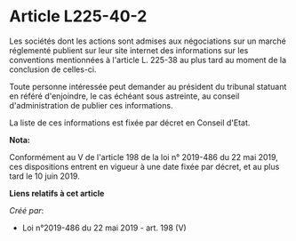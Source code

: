 # Article L225-40-2

Les sociétés dont les actions sont admises aux négociations sur un marché réglementé publient sur leur site internet des
informations sur les conventions mentionnées à l'article L. 225-38 au plus tard au moment de la conclusion de celles-ci.

Toute personne intéressée peut demander au président du tribunal statuant en référé d'enjoindre, le cas échéant sous
astreinte, au conseil d'administration de publier ces informations.

La liste de ces informations est fixée par décret en Conseil d'Etat.

**Nota:**

Conformément au V de l'article 198 de la loi n° 2019-486 du 22 mai 2019, ces dispositions entrent en vigueur à une date fixée
par décret, et au plus tard le 10 juin 2019.

**Liens relatifs à cet article**

_Créé par_:

  - Loi n°2019-486 du 22 mai 2019 - art. 198 (V)
